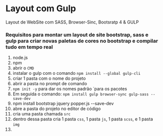 # Layout com Gulp
 Layout de WebSite com SASS, Browser-Sinc, Bootsratp 4 & GULP

### Requisitos para montar um layout de site bootstrap, sass e gulp para criar novas paletas de cores no bootstrap e compilar tudo em tempo real

1. node.js
1. npm 
1. abrir o `CMD`
1. instalar o gulp com o comando `npm install --global gulp-cli `
1. criar 1 pasta com o nome do projeto
1. abrir a pasta no prompt de comando
1. `npm init -y` para dar os nomes padrão ´para os pacotes
1. Em seguida o comando: `npm install gulp browser-sync gulp-sass --save-dev`
1. npm install bootstrap jquery popper.js --save-dev
1. abre a pasta do projeto no editor de código
1. cria uma pasta chamada `src`
1. dentro dessa pasta cria 1 pasta `css`, 1 pasta `js`, 1 pasta `scss`, e 1 pasta `img`
1. 